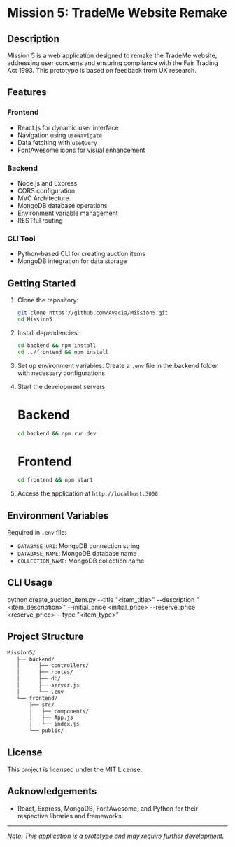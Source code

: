 # Mission 5: TradeMe Website Remake

## Description
Mission 5 is a web application designed to remake the TradeMe website, addressing user concerns and ensuring compliance with the Fair Trading Act 1993. This prototype is based on feedback from UX research.

## Features

### Frontend
- React.js for dynamic user interface
- Navigation using `useNavigate`
- Data fetching with `useQuery`
- FontAwesome icons for visual enhancement

### Backend
- Node.js and Express
- CORS configuration
- MVC Architecture
- MongoDB database operations
- Environment variable management
- RESTful routing

### CLI Tool
- Python-based CLI for creating auction items
- MongoDB integration for data storage

## Getting Started

1. Clone the repository:
   ```bash
   git clone https://github.com/Avacia/Mission5.git
   cd Mission5
   ```
   

2. Install dependencies:
   ```bash
   cd backend && npm install
   cd ../frontend && npm install
   ```

3. Set up environment variables:
   Create a `.env` file in the backend folder with necessary configurations.

4. Start the development servers:
   
   # Backend
   ```bash
   cd backend && npm run dev
   ```
   
   # Frontend
   ```bash
   cd frontend && npm start
   ```

6. Access the application at `http://localhost:3000`

## Environment Variables
Required in `.env` file:
- `DATABASE_URI`: MongoDB connection string
- `DATABASE_NAME`: MongoDB database name
- `COLLECTION_NAME`: MongoDB collection name

## CLI Usage

python create_auction_item.py --title "<item_title>" --description "<item_description>" --initial_price <initial_price> --reserve_price <reserve_price> --type "<item_type>"


## Project Structure
```bash
Mission5/
   ├── backend/
   │      ├── controllers/
   │      ├── routes/
   │      ├── db/
   │      ├── server.js
   │      └── .env
   └── frontend/
       ├── src/
       │   ├── components/
       │   ├── App.js
       │   └── index.js
       └── public/
```

## License
This project is licensed under the MIT License.

## Acknowledgements
- React, Express, MongoDB, FontAwesome, and Python for their respective libraries and frameworks.

---

*Note: This application is a prototype and may require further development.*
